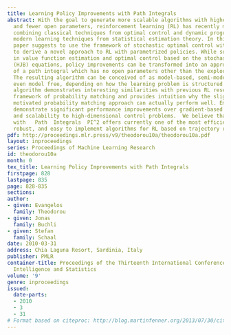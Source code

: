 ```yaml
---
title: Learning Policy Improvements with Path Integrals
abstract: With the goal to generate more scalable algorithms with higher efficiency
  and fewer open parameters, reinforcement learning (RL) has recently moved towards
  combining classical techniques from optimal control and dynamic programming with
  modern learning techniques from statistical estimation theory. In this vein, this
  paper suggests to use the framework of stochastic optimal control with path integrals
  to derive a novel approach to RL with parametrized policies. While solidly grounded
  in value function estimation and optimal control based on the stochastic Hamilton-Jacobi-Bellman
  (HJB) equations, policy improvements can be transformed into an approximation problem
  of a path integral which has no open parameters other than the exploration noise.
  The resulting algorithm can be conceived of as model-based, semi-model-based, or
  even model free, depending on how the learning problem is structured.   Our new
  algorithm demonstrates interesting similarities with previous RL research in the
  framework of probability matching and provides intuition why the slightly heuristically
  motivated probability matching approach can actually perform well. Empirical evaluations
  demonstrate significant performance improvements over gradient-based policy learning
  and scalability to high-dimensional control problems.  We believe that Policy  Improvement
  with   Path  Integrals  PI^2 offers currently one of the most efficient, numerically
  robust, and easy to implement algorithms for RL based on trajectory roll-outs.
pdf: http://proceedings.mlr.press/v9/theodorou10a/theodorou10a.pdf
layout: inproceedings
series: Proceedings of Machine Learning Research
id: theodorou10a
month: 0
tex_title: Learning Policy Improvements with Path Integrals
firstpage: 828
lastpage: 835
page: 828-835
sections: 
author:
- given: Evangelos
  family: Theodorou
- given: Jonas
  family: Buchli
- given: Stefan
  family: Schaal
date: 2010-03-31
address: Chia Laguna Resort, Sardinia, Italy
publisher: PMLR
container-title: Proceedings of the Thirteenth International Conference on Artificial
  Intelligence and Statistics
volume: '9'
genre: inproceedings
issued:
  date-parts:
  - 2010
  - 3
  - 31
# Format based on citeproc: http://blog.martinfenner.org/2013/07/30/citeproc-yaml-for-bibliographies/
---
```

